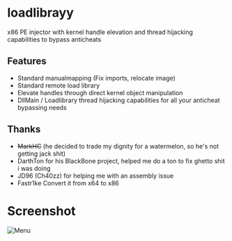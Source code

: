 # loadlibrayy
x86 PE injector with kernel handle elevation and thread hijacking capabilities to bypass anticheats

## Features
+ Standard manualmapping (Fix imports, relocate image)
+ Standard remote load library
+ Elevate handles through direct kernel object manipulation
+ DllMain / Loadlibrary thread hijacking capabilities for all your anticheat bypassing needs 


## Thanks
+ ~~MarkHC~~ (he decided to trade my dignity for a watermelon, so he's not getting jack shit)
+ DarthTon for his BlackBone project, helped me do a ton to fix ghetto shit i was doing
+ JD96 (Ch40zz) for helping me with an assembly issue
+ Fastr1ke Convert it from x64 to x86

# Screenshot
![Menu](http://i.imgur.com/qS1iPT7.png)
